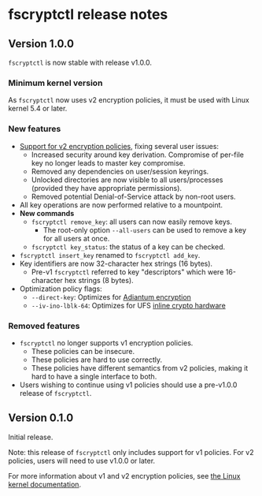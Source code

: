 # fscryptctl release notes

## Version 1.0.0

`fscryptctl` is now stable with release v1.0.0.

### Minimum kernel version

As `fscryptctl` now uses v2 encryption policies, it must be used with Linux
kernel 5.4 or later.

### New features

* [Support for v2 encryption
  policies](https://github.com/google/fscryptctl/pull/16), fixing several user
  issues:
    * Increased security around key derivation.  Compromise of per-file key no
      longer leads to master key compromise.
    * Removed any dependencies on user/session keyrings.
    * Unlocked directories are now visible to all users/processes (provided they
      have appropriate permissions).
    * Removed potential Denial-of-Service attack by non-root users.
* All key operations are now performed relative to a mountpoint.
* **New commands**
    * `fscryptctl remove_key`: all users can now easily remove keys.
        * The root-only option `--all-users` can be used to remove a key for all
          users at once.
    * `fscryptctl key_status`: the status of a key can be checked.
* `fscryptctl insert_key` renamed to `fscryptctl add_key`.
* Key identifiers are now 32-character hex strings (16 bytes).
    * Pre-v1 `fscryptctl` referred to key "descriptors" which were 16-character
      hex strings (8 bytes).
* Optimization policy flags:
    * `--direct-key`: Optimizes for [Adiantum
      encryption](https://github.com/google/adiantum)
    * `--iv-ino-lblk-64`: Optimizes for UFS [inline crypto
      hardware](https://lwn.net/Articles/790556/)

### Removed features

* `fscryptctl` no longer supports v1 encryption policies.
    * These policies can be insecure.
    * These policies are hard to use correctly.
    * These policies have different semantics from v2 policies, making it hard
      to have a single interface to both.
* Users wishing to continue using v1 policies should use a pre-v1.0.0 release of
  `fscryptctl`.

## Version 0.1.0

Initial release.

Note: this release of `fscryptctl` only includes support for v1 policies.  For
v2 policies, users will need to use v1.0.0 or later.

For more information about v1 and v2 encryption policies, see [the Linux kernel
documentation](https://www.kernel.org/doc/html/latest/filesystems/fscrypt.html).
